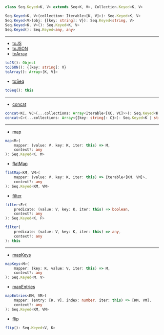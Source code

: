 ```ts
class Seq.Keyed<K, V> extends Seq<K, V>, Collection.Keyed<K, V>
```

```ts
Seq.Keyed<K, V>(collection: Iterable<[K, V]>): Seq.Keyed<K, V>
Seq.Keyed<V>(obj: {[key: string]: V}): Seq.Keyed<string, V>
Seq.Keyed<K, V>(): Seq.Keyed<K, V>
Seq.Keyed(): Seq.Keyed<any, any>
```

---

- [toJS](https://facebook.github.io/immutable-js/docs/#/Seq.Keyed/toJS)
- [toJSON](https://facebook.github.io/immutable-js/docs/#/Seq.Keyed/toJSON)
- [toArray](https://facebook.github.io/immutable-js/docs/#/Seq.Keyed/toArray)

```ts
toJS(): Object
toJSON(): {[key: string]: V}
toArray(): Array<[K, V]>
```

- [toSeq](https://facebook.github.io/immutable-js/docs/#/Seq.Keyed/toSeq)

```ts
toSeq(): this
```

---

- [concat](https://facebook.github.io/immutable-js/docs/#/Seq.Keyed/concat)

```ts
concat<KC, VC>(...collections: Array<Iterable<[KC, VC]>>): Seq.Keyed<K | KC, V | VC>
concat<C>(...collections: Array<{[key: string]: C}>): Seq.Keyed<K | string, V | C>
```

---

- [map](https://facebook.github.io/immutable-js/docs/#/Seq.Keyed/map)

```ts
map<M>(
    mapper: (value: V, key: K, iter: this) => M,
    context?: any
): Seq.Keyed<K, M>
```

- [flatMap](https://facebook.github.io/immutable-js/docs/#/Seq.Keyed/flatMap)

```ts
flatMap<KM, VM>(
    mapper: (value: V, key: K, iter: this) => Iterable<[KM, VM]>,
    context?: any
): Seq.Keyed<KM, VM>
```

- [filter](https://facebook.github.io/immutable-js/docs/#/Seq.Keyed/filter)

```ts
filter<F>(
    predicate: (value: V, key: K, iter: this) => boolean,
    context?: any
): Seq.Keyed<K, F>

filter(
    predicate: (value: V, key: K, iter: this) => any,
    context?: any
): this
```

---

- [mapKeys](https://facebook.github.io/immutable-js/docs/#/Seq.Keyed/mapKeys)

```ts
mapKeys<M>(
    mapper: (key: K, value: V, iter: this) => M,
    context?: any
): Seq.Keyed<M, V>
```

- [mapEntries](https://facebook.github.io/immutable-js/docs/#/Seq.Keyed/mapEntries)

```ts
mapEntries<KM, VM>(
    mapper: (entry: [K, V], index: number, iter: this) => [KM, VM],
    context?: any
): Seq.Keyed<KM, VM>
```

- [flip](https://facebook.github.io/immutable-js/docs/#/Seq.Keyed/flip)

```ts
flip(): Seq.Keyed<V, K>
```
